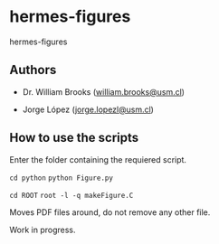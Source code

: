 # hermes-figures
hermes-figures

## Authors

- Dr. William Brooks (william.brooks@usm.cl)

- Jorge López (jorge.lopezl@usm.cl)

## How to use the scripts

Enter the folder containing the requiered script.

`cd python`
`python Figure.py`

`cd ROOT`
`root -l -q makeFigure.C`

Moves PDF files around, do not remove any other file.

Work in progress.
